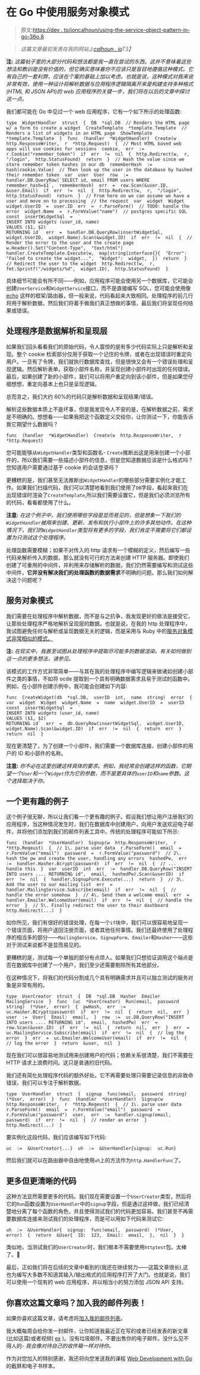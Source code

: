 # 在 Go 中使用服务对象模式

> 原文:[https://dev . to/joncalhoun/using-the-service-object-pattern-in-go-36o 8](https://dev.to/joncalhoun/using-the-service-object-pattern-in-go-36o8)

> *这篇文章最初发表在我的网站上[calhoun . io](https://www.calhoun.io/using-the-service-object-pattern-in-go/)T3】*

**注:** *这篇帖子里的大部分代码和想法都是我一直在尝试的东西。这并不意味着这些想法和教训是没有价值的，但它确实意味着你不应该只是盲目地遵循这种模式。它有自己的一套利弊，应该在个案的基础上加以考虑。也就是说，这种模式对我来说非常有效，使用一种设计将解析数据与应用程序逻辑隔离开来是构建支持多种格式(HTML 和 JSON API)的 web 应用程序的关键一步，我们将在以后的文章中探讨这一点。*

我们都可能在 Go 中见过一个 web 应用程序，它有一个如下所示的处理函数:

```
type  WidgetHandler  struct  {  DB  *sql.DB  // Renders the HTML page w/ a form to create a widget  CreateTemplate  *template.Template  // Renders a list of widgets in an HTML page  ShowTemplate  *template.Template  }  func  (handler  *WidgetHandler)  Create(w  http.ResponseWriter,  r  *http.Request)  {  // Most HTML based web apps will use cookies for sessions  cookie,  err  :=  r.Cookie("remember_token")  if  err  !=  nil  {  http.Redirect(w,  r,  "/login",  http.StatusFound)  return  }  // Hash the value since we store remember token hashes in our db  rememberHash  :=  hash(cookie.Value)  // Then look up the user in the database by hashed their remember token  var  user  User  row  :=  handler.DB.QueryRow(`SELECT id, email FROM users WHERE remember_hash=$1`,  rememberHash)  err  =  row.Scan(&user.ID,  &user.Email)  if  err  !=  nil  {  http.Redirect(w,  r,  "/login",  http.StatusFound)  return  }  // From here on we can assume we have a user and move on to processing  // the request  var  widget  Widget  widget.UserID  =  user.ID  err  =  r.ParseForm()  // TODO: handle the error  widget.Name  =  r.FormValue("name")  // postgres specific SQL  const  insertWidgetSql  =  `
INSERT INTO widgets (user_id, name) 
VALUES ($1, $2) 
RETURNING id`  err  =  handler.DB.QueryRow(insertWidgetSql,  widget.UserID,  widget.Name).Scan(&widget.ID)  if  err  !=  nil  {  // Render the error to the user and the create page  w.Header().Set("Content-Type",  "text/html")  handler.CreateTemplate.Execute(w,  map[string]interface{}{  "Error":  "Failed to create the widget...",  "Widget":  widget,  })  return  }  // Redirect the user to the widget  http.Redirect(w,  r,  fmt.Sprintf("/widgets/%d",  widget.ID),  http.StatusFound)  } 
```

具体细节可能会有所不同——例如，应用程序可能会使用另一个数据库，它可能会创建`UserService`和`WidgetService`接口，而不是直接编写 SQL，您可能会使用像 [echo](https://echo.labstack.com/) 这样的框架/路由器，但一般来说，代码看起来大致相同。处理程序的前几行将用于解析数据，然后我们将着手做我们真正想做的事情，最后我们将呈现任何结果或错误。

## 处理程序是数据解析和呈现层

如果我们回头看看我们的原始代码，令人震惊的是有多少代码实际上只是解析和呈现。整个 cookie 检索部分仅用于获取一个记住的令牌，或者在出现错误时重定向用户。一旦有了令牌，我们就执行数据库查找，但是很快又会有一个错误处理和呈现逻辑。然后解析表单，获取小部件名称，并呈现创建小部件时出现的任何错误。最后，如果创建了新的小部件，我们可以将用户重定向到该小部件，但是如果您仔细想想，重定向基本上也只是呈现逻辑。

总而言之，我们大约 60%的代码只是解析数据和呈现结果/错误。

解析这些数据本质上不是坏事，但是我发现令人不安的是，在解析数据之前，需求是不明确的。想想看——如果我把这个函数定义交给你，让你测试一下，你能告诉我它期望什么数据吗？

```
func  (handler  *WidgetHandler)  Create(w  http.ResponseWriter,  r  *http.Request) 
```

您可能能够从`WidgetHandler`类型和函数名- `Create`推断出这是用来创建一个小部件的，所以我们需要一些描述小部件的信息，但是您知道数据应该是什么格式吗？您知道用户需要通过基于 cookie 的会话登录吗？

更糟糕的是，我们甚至无法推断出`WidgetHandler`的哪些部分需要实例化才能工作。如果我们扫描代码，我们可以清楚地看到我们使用了`DB`字段，看起来我们在出现错误时渲染了`CreateTemplate`,所以我们需要设置它，但是我们必须浏览所有的代码，看看都使用了什么。

**注意:** *在这个例子中，我们使用哪些字段是显而易见的，但是想象一下我们的`WidgetHandler`被用来创建、更新、发布和执行小部件上的许多其他动作。在这种情况下，我们的`WidgetHandler`类型将有更多的字段，我们肯定不需要将它们都设置为只测试这个处理程序。*

处理函数需要模糊；如果不对传入的 http 请求有一个模糊的定义，然后编写一些代码来解析传入的数据，那么就没有可行的方法来创建 HTTP 服务器。即使我们创建了可重用的中间件，并利用来存储解析的数据，我们仍然需要编写和测试这些中间件，**它并没有解决我们的处理函数的数据需求**不明确的问题。那么我们如何解决这个问题呢？

## 服务对象模式

我们需要在处理程序中解析数据，而不是与之抗争，我发现更好的做法是接受它，让那些处理程序严格地解析呈现层的数据。也就是说，在我的 http 处理程序中，我试图避免任何与解析或呈现数据无关的逻辑，而是采用与 Ruby 中的[服务对象模式非常相似的模式。](https://hackernoon.com/service-objects-in-ruby-on-rails-and-you-79ca8a1c946e)

**注:** *在现实中，我甚至试图从处理程序中提取尽可能多的数据渲染。有关如何做到这一点的更多想法，请参见。*

该模式的工作方式非常简单——与其在我的处理程序中编写逻辑来做诸如创建小部件之类的事情，不如将 ocde 提取到一个具有明确数据需求且易于测试的函数中。例如，在小部件创建示例中，我可能会创建如下内容:

```
func  CreateWidget(db  *sql.DB,  userID  int,  name  string)  error  {  var  widget  Widget  widget.Name  =  name  widget.UserID  =  userID  const  insertWidgetSql  =  `
INSERT INTO widgets (user_id, name) 
VALUES ($1, $2) 
RETURNING id`  err  =  db.QueryRow(insertWidgetSql,  widget.UserID,  widget.Name).Scan(&widget.ID)  if  err  !=  nil  {  return  err  }  return  nil  } 
```

现在更清楚了，为了创建一个小部件，我们需要一个数据库连接、创建小部件的用户的 ID 和小部件的名称。

**注意:** *你不必在这里创建这样具体的要求。例如，我经常会创建这样的函数，它期望一个`User`和一个`Widget`作为它的参数，而不是更具体的`userID`和`name`参数。这个选择取决于你。*

## 一个更有趣的例子

这个例子很无聊，所以让我们看一个更有趣的例子。假设我们想让用户注册我们的应用程序，当这种情况发生时，我们在数据库中创建用户，向用户发送欢迎电子邮件，并将他们添加到我们的邮件列表工具中。传统的处理程序可能如下所示:

```
func  (handler  *UserHandler)  Signup(w  http.ResponseWriter,  r  *http.Reqeust)  {  // 1\. parse user data  r.ParseForm()  email  =  r.FormValue("email")  password  =  r.FormValue("password")  // 2\. hash the pw and create the user, handling any errors  hashedPw,  err  :=  handler.Hasher.Bcrypt(password)  if  err  !=  nil  {  // ... handle this  }  var  userID  int  err  :=  handler.DB.QueryRow("INSERT INTO users .... RETURNING id",  email,  hashedPw).Scan(&userID)  if  err  !=  nil  {  handler.SignupForm.Execute(...)  return  }  // 3\. Add the user to our mailing list  err  =  handler.MailingService.Subscribe(email)  if  err  !=  nil  {  // handle the error somehow  }  // 4\. Send them a welcome email  err  =  handler.Emailer.WelcomeUser(email)  if  err  !=  nil  {  // handle the error  }  // 5\. Finally redirect the user to their dashboard  http.Redirect(...)  } 
```

如你所见，我们有很好的错误处理，在每一个`if`块中，我们可以很容易地呈现一个错误页面，将用户送回注册页面，或者其他任何事情。我们还最终使用了处理程序的相当多的部分——`MailingService`、`SignupForm`、`Emailer`和`Hasher`——这些对于测试来说都不是显而易见的。

更糟糕的是，测试每一个单独的部分有点烦人。如果我们只想验证调用这个端点是否在数据库中创建了一个用户，我们至少还需要剔除所有其他部分。

在这种情况下，将我们的代码分割成几个具有明确需求并且可以独立测试的服务对象是非常有用的。

```
type  UserCreator  struct  {  DB  *sql.DB  Hasher  Emailer  MailingService  }  func  (uc  *UserCreator)  Run(email,  password  string)  (*User,  error)  {  pwHash,  err  :=  uc.Hasher.BCrypt(password)  if  err  !=  nil  {  return  nil,  err  }  user  :=  User{  Email:  email,  }  row  :=  uc.DB.QueryRow("INSERT INTO users .... RETURNING id",  email,  hashedPw)  err  =  row.Scan(&user.ID)  if  err  !=  nil  {  return  nil,  err  }  err  =  uc.MailingService.Subscribe(email)  if  err  !=  nil  {  // log the error  }  err  =  uc.Emailer.WelcomeUser(email)  if  err  !=  nil  {  // log the error  }  return  &user,  nil  } 
```

现在我们可以很容易地测试用来创建用户的代码；依赖关系很清楚，我们不需要在 HTTP 请求上浪费时间。这只是普通的旧代码。

我们还有简化处理程序代码的额外好处。它不再需要处理只需要记录信息的非致命错误，我们可以专注于解析数据。

```
type  UserHandler  struct  {  signup  func(email,  password  string)  (*User,  error)  }  func  (handler  *UserHandler)  Signup(w  http.ResponseWriter,  r  *http.Reqeust)  {  // 1\. parse user data  r.ParseForm()  email  =  r.FormValue("email")  password  =  r.FormValue("password")  user,  err  :=  handler.signup(email,  password)  if  err  !=  nil  {  // render an error  }  http.Redirect(...)  } 
```

要实例化这段代码，我们应该编写如下代码:

```
uc  :=  &UserCreator{...}  uh  :=  &UserHandler{signup:  uc.Run} 
```

然后我们就可以在路由器中自由地使用`uh`上的方法作为`http.HandlerFunc`了。

## 更多但更清晰的代码

这种方法显然需要更多的代码。我们现在需要设置一个`UserCreator`类型，然后将它的`Run`函数设置为`UserHandler`中的`signup`字段，但是通过这样做，我们已经清楚地分离了每个函数的角色，并且使得测试我们的代码更加容易。我们甚至不再需要数据库连接来测试我们的处理程序，而是可以用如下代码来测试它:

```
uh  :=  &UserHandler{  signup:  func(email,  password)  (*User,  error)  {  return  &User{  ID:  123,  Email:  email,  },  nil  }  } 
```

类似地，当测试我们的`UserCreator`时，我们根本不需要使用`httptest`包。太棒了。🙌

最后，正如我们将在后续的文章中看到的(我还在继续努力——这篇文章很长),这也为编写大多数不知道其输入/输出格式的应用程序打开了大门。也就是说，我们可以使用一个现有的 web 应用程序，并以相当小的努力添加 JSON API 支持。

## 你喜欢这篇文章吗？加入我的邮件列表！

如果你喜欢这篇文章，请考虑将[加入我的邮件列表](https://www.calhoun.io/#subscribe)。

我大概每周会给你发一封邮件，让你知道我最近正在写的或者已经发表的新文章(比如这篇)或者视频( [ex](https://www.calhoun.io/lets-learn-algorithms-stacks-what-they-are-and-how-to-implement-them-in-go/) )。没有垃圾邮件。不要出售你的电子邮件。没什么见不得人的- *我会像对待自己的收件箱一样对待你。*

作为对您加入的特别感谢，我还将向您发送我的课程 [Web Development with Go](https://www.usegolang.com) 的截屏和电子书样本。